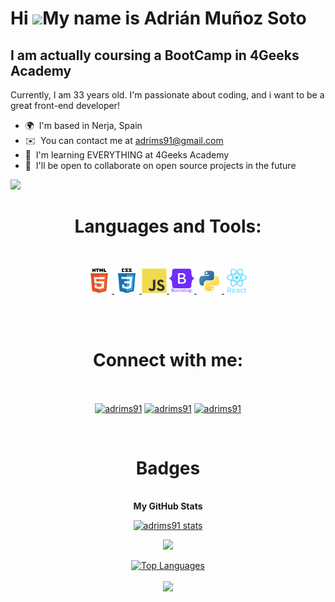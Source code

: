Hi ![](https://user-images.githubusercontent.com/18350557/176309783-0785949b-9127-417c-8b55-ab5a4333674e.gif)My name is Adrián Muñoz Soto
==================================================================================================================================

I am actually coursing a BootCamp in 4Geeks Academy
------------------------------

Currently, I am 33 years old. I'm passionate about coding, and i want to be a great front-end developer!

* 🌍  I'm based in Nerja, Spain
* ✉️  You can contact me at [adrims91@gmail.com](mailto:adrims91@gmail.com)
* 🧠  I'm learning EVERYTHING at 4Geeks Academy
* 🤝  I'll be open to collaborate on open source projects in the future


<a href="https://github.com/adrims91" target="_blank" rel="noreferrer"><img
src="https://img.shields.io/github/followers/krishnadev7?logo=github&style=for-the-badge&color=ef4444&labelColor=0f172a" /></a>

<h1 align="center">Languages and Tools:</h1>
<br/> 
<p align="center"> 
    <a href="https://www.w3.org/html/" target="_blank" rel="noreferrer"> 
        <img src="https://raw.githubusercontent.com/devicons/devicon/master/icons/html5/html5-original-wordmark.svg" alt="html5" width="40" height="40"/> 
    </a> 
    <a href="https://www.w3schools.com/css/" target="_blank" rel="noreferrer"> 
        <img src="https://raw.githubusercontent.com/devicons/devicon/master/icons/css3/css3-original-wordmark.svg" alt="css3" width="40" height="40"/> 
    </a> 
    <a href="https://developer.mozilla.org/en-US/docs/Web/JavaScript" target="_blank" rel="noreferrer"> 
        <img src="https://raw.githubusercontent.com/devicons/devicon/master/icons/javascript/javascript-original.svg" alt="javascript" width="40" height="40"/> 
    </a> 
    <a href="https://getbootstrap.com" target="_blank" rel="noreferrer"> 
        <img src="https://raw.githubusercontent.com/devicons/devicon/master/icons/bootstrap/bootstrap-plain-wordmark.svg" alt="bootstrap" width="40" height="40"/> 
    </a> 
    <a href="https://www.python.org/" target="_blank" rel="noreferrer"> 
        <img src="https://raw.githubusercontent.com/devicons/devicon/master/icons/python/python-original.svg" alt="python" width="40" height="40"/> 
    </a> 
    <a href="https://reactjs.org/" target="_blank" rel="noreferrer"> 
        <img src="https://raw.githubusercontent.com/devicons/devicon/master/icons/react/react-original-wordmark.svg" alt="react" width="40" height="40"/> 
    </a>
</p>
<br/>  
<br/> 



<h1 align="center">Connect with me:</h1>
<br/> 
<p align="center">
<a href="https://twitter.com/adrims91" target="blank"><img align="center" src="https://raw.githubusercontent.com/rahuldkjain/github-profile-readme-generator/master/src/images/icons/Social/twitter.svg" alt="adrims91" height="30" width="40" /></a>
<a href="https://www.linkedin.com/in/adrian-muñoz-soto-a26b81207/" target="blank"><img align="center" src="https://raw.githubusercontent.com/rahuldkjain/github-profile-readme-generator/master/src/images/icons/Social/linked-in-alt.svg" alt="adrims91" height="30" width="40" /></a>
<a href="https://instagram.com/adrims91" target="blank"><img align="center" src="https://raw.githubusercontent.com/rahuldkjain/github-profile-readme-generator/master/src/images/icons/Social/instagram.svg" alt="adrims91" height="30" width="40" /></a>
</p>  
<br/> 


<h1 align='center'>Badges</h1>
<br/> 
  <div align='center'>
<b>My GitHub Stats</b>

<a href="https://github.com/adrims91"><img src="https://github-readme-stats.vercel.app/api?username=adrims91&show_icons=true&hide=&count_private=true&title_color=f97316&text_color=a855f7&icon_color=ef4444&bg_color=0f172a&hide_border=true&show_icons=true" alt="adrims91 stats" /></a>
  


<a href="https://github.com/adrims91"><img src="https://github-readme-streak-stats.herokuapp.com/?user=adrims91&stroke=a855f7&background=0f172a&ring=f97316&fire=f97316&currStreakNum=a855f7&currStreakLabel=f97316&sideNums=a855f7&sideLabels=a855f7&dates=a855f7&hide_border=true" /></a>
  
<a href="https://github.com/adrims91" align="left"><img src="https://github-readme-stats.vercel.app/api/top-langs/?username=adrims91&langs_count=10&title_color=f97316&text_color=a855f7&icon_color=ef4444&bg_color=0f172a&hide_border=true&locale=en&custom_title=Top%20%Languages" alt="Top Languages" /></a>

  
  <div align="center"> <img src="https://komarev.com/ghpvc/?username=adrims91&&style=flat-square" align="center" /> </div>



